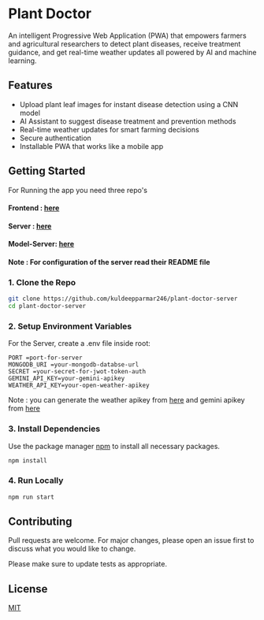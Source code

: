 # Plant Doctor

An intelligent Progressive Web Application (PWA) that empowers farmers and agricultural researchers to detect plant diseases, receive treatment guidance, and get real-time weather updates all powered by AI and machine learning.

## Features

- Upload plant leaf images for instant disease detection using a CNN model
- AI Assistant to suggest disease treatment and prevention methods
- Real-time weather updates for smart farming decisions
- Secure authentication
- Installable PWA that works like a mobile app

##  Getting Started
For Running the app you need three repo's
#### Frontend : [here](https://github.com/kuldeepparmar246/plant-doctor)
#### Server : [here](https://github.com/kuldeepparmar246/plant-doctor-server)
#### Model-Server: [here](https://github.com/kuldeepparmar246/plant-doctor-model-server)

#### Note : For configuration of the server read their README file

### 1. Clone the Repo

```bash
git clone https://github.com/kuldeepparmar246/plant-doctor-server
cd plant-doctor-server
```

### 2. Setup Environment Variables
For the Server, create a .env file inside root:

```env
PORT =port-for-server
MONGODB_URI =your-mongodb-databse-url
SECRET =your-secret-for-jwot-token-auth
GEMINI_API_KEY=your-gemini-apikey
WEATHER_API_KEY=your-open-weather-apikey
```

Note : you can generate the weather apikey from [here](https://openweathermap.org/api)
and gemini apikey from [here](https://aistudio.google.com/app/apikey)

### 3. Install Dependencies

Use the package manager [npm](https://docs.npmjs.com/) to install all necessary packages.

```bash
npm install
```

### 4. Run Locally

```bash
npm run start
```

## Contributing

Pull requests are welcome. For major changes, please open an issue first
to discuss what you would like to change.

Please make sure to update tests as appropriate.

## License

[MIT](https://github.com/kuldeepparmar246/plant-doctor-server/blob/master/LICENSE.txt)